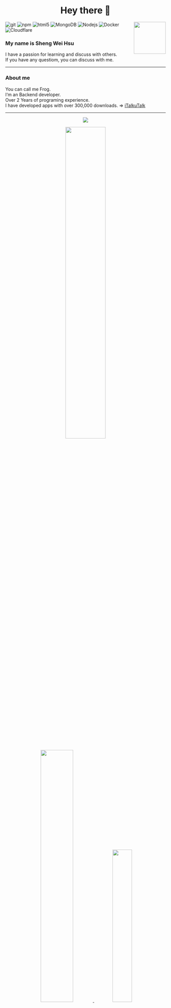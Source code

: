 <h1 align="center">Hey there 👋 </h1>

<p>
  <img width="100px" height="100px" align='right' src="https://user-images.githubusercontent.com/60539813/162184200-e1defcc0-2fb2-41c5-bee9-0653a737ac16.gif">
</p>

<p>
  <img alt="git" src="https://img.shields.io/badge/-Git-F05032?style=flat-square&logo=git&logoColor=white" />
  <img alt="npm" src="https://img.shields.io/badge/-NPM-CB3837?style=flat-square&logo=npm&logoColor=white" />
  <img alt="html5" src="https://img.shields.io/badge/-HTML5-E34F26?style=flat-square&logo=html5&logoColor=white" />
  <img alt="MongoDB" src="https://img.shields.io/badge/-MongoDB-13aa52?style=flat-square&logo=mongodb&logoColor=white" />
  <img alt="Nodejs" src="https://img.shields.io/badge/-Nodejs-43853d?style=flat-square&logo=Node.js&logoColor=white" />
  <img alt="Docker" src="https://img.shields.io/badge/-Docker-46a2f1?style=flat-square&logo=docker&logoColor=white" />
   <img alt="Cloudflare" src="https://img.shields.io/badge/-Cloudflare-FFFFFF?style=flat-square&logo=Cloudflare&logoColor=#E4E4E4" />
  
</p>
<p>
<h3>My name is Sheng Wei Hsu</h3>

I have a passion for learning and discuss with others.  
If you have any questiom, you can discuss with me.   

</p>

---

<!--p>
  <img width="150px" height="135px" align='left' src="https://user-images.githubusercontent.com/22675497/162159887-43aa4ca3-9491-467c-8a51-627f57977c75.png">
</p-->

<p>
<h3>About me</h3>

You can call me Frog.    
I‘m an Backend developer.   
Over 2 Years of programing experience.  
I have developed apps with over 300,000 downloads. => [iTalkuTalk](https://play.google.com/store/apps/details?id=lab.italkutalk)
</p>

---

<p align="center">
    <img src="https://komarev.com/ghpvc/?username=hsu-1125&label=Visitors&color=0e75b6&style=flat"/>
<!--     <img src="https://img.shields.io/github/followers/t109368015?label=Followers"> -->
</p>

<div align="center">
  <a href="https://www.github.com/hsu-1125" target="blank">
    <img width=50% src="http://github-readme-streak-stats.herokuapp.com?user=hsu-1125&theme=dark&hide_border=true&date_format=M%20j%5B%2C%20Y%5D&background=23272D&ring=DDA12C&fire=DD2727&currStreakNum=61FFBA&sideNums=51D49BEE&currStreakLabel=FFFFFF&dates=F8E0FF"><br> 
    <img width=45% src="https://github-readme-stats.vercel.app/api?username=hsu-1125&include_all_commits=true&count_private=true&title_color=FFFFFF&text_color=FFFFFF&hide_border=true&border_radius=15&icon_color=FFFFFF&bg_color=FFFFFF,243949,23272D">
    <img width=35% src="https://github-readme-stats.vercel.app/api/top-langs/?username=hsu-1125&layout=compact&include_all_commits=true&count_private=true&title_color=FFFFFF&text_color=FFFFFF&hide_border=true&border_radius=15&icon_color=FFFFFF&bg_color=FFFFFF,23272D,243949">
  </a>
</div>
NOTE: This does not indicate my skill level or language proficiency, it's merely a GitHub metric of which languages I have the most code of on GitHub.

---

## Contact me
- Email：qw80416@gmail.com
- GitHub：[hsu-1125](https://www.github.com/hsu-1125)

